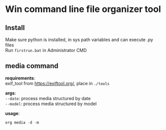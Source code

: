 # Win command line file organizer tool

## Install

Make sure python is installed, in sys path variables and can execute .py files  
Run `firstrun.bat` in Administrator CMD

## **media** command

**requirements**:  
exif_tool from https://exiftool.org/, place in `./tools`

**args**:  
`--date`: process media structured by date  
`--model`: process media structured by model

**usage**:

```python
org media -d -m
```
